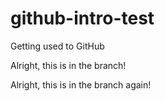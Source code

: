 # github-intro-test
Getting used to GitHub

Alright, this is in the branch!

Alright, this is in the branch again!
